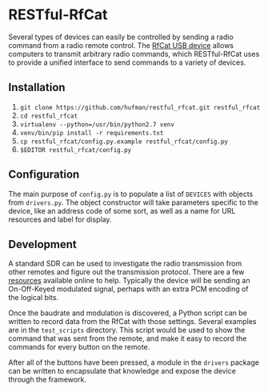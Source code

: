 RESTful-RfCat
=============

Several types of devices can easily be controlled by sending a radio command from a radio remote control. The [RfCat USB device](https://smile.amazon.com/dp/B01N3TR4AA/?tag=lumtubo-20&linkCode=as2&linkId=dd8f1d837836925830b5ac693eb5f60d) allows computers to transmit arbitrary radio commands, which RESTful-RfCat uses to provide a unified interface to send commands to a variety of devices.

Installation
------------

1. `git clone https://github.com/hufman/restful_rfcat.git restful_rfcat`
2. `cd restful_rfcat`
3. `virtualenv --python=/usr/bin/python2.7 venv`
4. `venv/bin/pip install -r requirements.txt`
5. `cp restful_rfcat/config.py.example restful_rfcat/config.py`
6. `$EDITOR restful_rfcat/config.py`

Configuration
-------------

The main purpose of `config.py` is to populate a list of `DEVICES` with objects from `drivers.py`. The object constructor will take parameters specific to the device, like an address code of some sort, as well as a name for URL resources and label for display.

Development
-----------

A standard SDR can be used to investigate the radio transmission from other remotes and figure out the transmission protocol. There are a few [resources](https://blog.compass-security.com/2016/09/software-defied-radio-sdr-and-decoding-on-off-keying-ook/) available online to help. Typically the device will be sending an On-Off-Keyed modulated signal, perhaps with an extra PCM encoding of the logical bits.

Once the baudrate and modulation is discovered, a Python script can be written to record data from the RfCat with those settings. Several examples are in the `test_scripts` directory. This script would be used to show the command that was sent from the remote, and make it easy to record the commands for every button on the remote.

After all of the buttons have been pressed, a module in the `drivers` package can be written to encapsulate that knowledge and expose the device through the framework.
